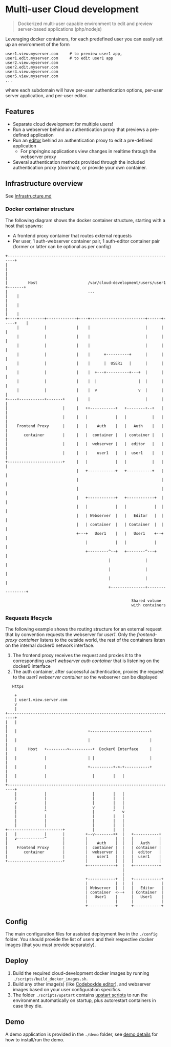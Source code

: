Multi-user Cloud development
============================

> Dockerized multi-user capable environment to edit and preview server-based applications (php/nodejs)

Leveraging docker containers, for each predefined user you can easily set up an environment of the form

```
user1.view.myserver.com     # to preview user1 app,
user1.edit.myserver.com     # to edit user1 app
user2.view.myserver.com
user2.edit.myserver.com
user4.view.myserver.com
user5.view.myserver.com
...
```

where each subdomain will have per-user authentication options, per-user server application, and per-user editor.

## Features

- Separate cloud development for multiple users!
- Run a webserver behind an authentication proxy that previews a pre-defined application
- Run an [editor](https://github.com/inakianduaga/docker-codeboxide) behind an authentication proxy to edit a pre-defined application
   - For php/nginx applications view changes in realtime through the webserver proxy
- Several authentication methods provided through the included authentication proxy (doorman), or provide your own container.

## Infrastructure overview

See [Infrastructure.md](./INFRASTRUCTURE.md)

### Docker container structure

The following diagram shows the docker container structure, starting with a host that spawns:

- A frontend proxy container that routes external requests
- Per user, 1 auth-webserver container pair, 1 auth-editor container pair (former or latter can be optional as per config)

```
+-------------------------------------------------------------------------+
|                                                                         |
|                                                                         |
|         Host                      /var/cloud-development/users/user1 +-------+
|                                   ...                                   |    |
|                                                                         |    |
|                                                                         |    |
+----+-----------+-------------+----+------------------------+------+-----+    |
     |           |             |    |                        |      |          |
     |           |             |    |                        |      |          |
     |           |             |    |                        |      |          |
     |           |             |    |      +----------+      |      |          |
     |           |             |    |      |  USER1   |      |      |          |
     |           |             |    |  +---+----------+---+  |      |          |
     |           |             |    |  |                  |  |      |          |
     |           |             |    |  v                  v  |      |          |
+----+-----------+-------+     |    |                        |      |          |
|                        |     |   ++-----------+   +--------+--+   |          |
|                        |     |   |            |   |           |   |          |
|    Frontend Proxy      |     |   |    Auth    |   |   Auth    |   |          |
|       container        |     |   |  container |   | container |   |          |
|                        |     |   |  webserver |   |  editor   |   |          |
|                        |     |   |    user1   |   |  user1    |   |          |
+------------------------+     |   |            |   |           |   |          |
                               |   +------------+   +-----------+   |          |
                               |                                    |          |
                               |                                    |          |
                               |   +------------+   +------------+  |          |
                               |   |            |   |            |  |          |
                               |   | Webserver  |   |   Editor   |  |          |
                               |   | container  |   | Container  |  |          |
                               +---+   User1    |   |   User1    +--+          |
                                   |            |   |            |             |
                                   +---------^--+   +--------^---+             |
                                             |               |                 |
                                             |               |                 |
                                             |               |                 |
                                             +---------------+-----------------+

                                                       Shared volume
                                                       with containers
```

### Requests lifecycle

The following example shows the routing structure for an external request that by convention requests the webserver for *user1*. Only
the *frontend-proxy container* listens to the outside world, the rest of the containers listen on the internal docker0 network interface.

1. The frontend proxy receives the request and proxies it to the corresponding *user1 webserver auth container* that is listening
  on the docker0 interface
2. The auth container, after successful authentication, proxies the request to the *user1 webserver container* so the webserver
can be displayed

```
   Https

    +
    | user1.view.server.com
    v
    |
+-------------------------------------------------------------------------+
|   |                                                                     |
|   |                               +--------------------------+          |
|   |                               |                          |          |
|   |     Host   +--------->----------+  Docker0 Interface     |          |
|   |            |                  | |                        |          |
|   |            |                  +----------+->-+-----------+          |
|   |            |                    |        |   |                      |
+-------------------------------------------------------------------------+
    |            |                    |        |   |
    |            |                    |        |   |
    v            |                    |        |   |
    |            |                    v        |   |
    |            ^                    |        ^   v
    |            |                    |        |   |
    |            |                    |        |   |
    |            |                    |        |   |
+------------------------+            |        |   |
|   |            |       |         +--v--------++  |   +-----------+
|   v------------^       |         |            |  |   |           |
|                        |         |    Auth    |  |   |   Auth    |
|    Frontend Proxy      |         |  container |  |   | container |
|       container        |         |  webserver |  |   |  editor   |
|                        |         |    user1   |  |   |  user1    |
+------------------------+         |            |  |   |           |
                                   +------------+  |   +-----------+
                                                   |
                                                   |
                                   +------------+  |   +------------+
                                   |            |  |   |            |
                                   | Webserver  |  |   |   Editor   |
                                   | container  <--+   | Container  |
                                   |   User1    |      |   User1    |
                                   |            |      |            |
                                   +------------+      +------------+
```


## Config

The main configuration files for assisted deployment live in the `./config` folder. You should provide the list of users and
their respective docker images (that you must provide separately).

## Deploy

1. Build the required cloud-development docker images by running `./scripts/build_docker_images.sh`.
2. Build any other image(s) (like [CodeboxIde editor](https://github.com/inakianduaga/docker-codeboxide)), and webserver images
 based on your user configuration specifics.
3. The folder `./scripts/upstart` contains [upstart scripts](./scripts/upstart/README.md) to run the environment automatically on
startup, plus autorestart containers in case they die.

## Demo

A demo application is provided in the `./demo` folder, see [demo details](./demo/README.md) for how to install/run the demo.


